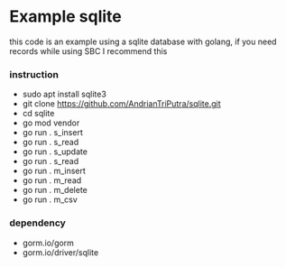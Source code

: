 # Example sqlite

this code is an example using a sqlite database with golang, if you need records while using SBC I recommend this

### instruction
- sudo apt install sqlite3
- git clone https://github.com/AndrianTriPutra/sqlite.git
- cd sqlite
- go mod vendor
- go run . s_insert
- go run . s_read
- go run . s_update
- go run . s_read
- go run . m_insert
- go run . m_read
- go run . m_delete
- go run . m_csv

### dependency
- gorm.io/gorm
- gorm.io/driver/sqlite
